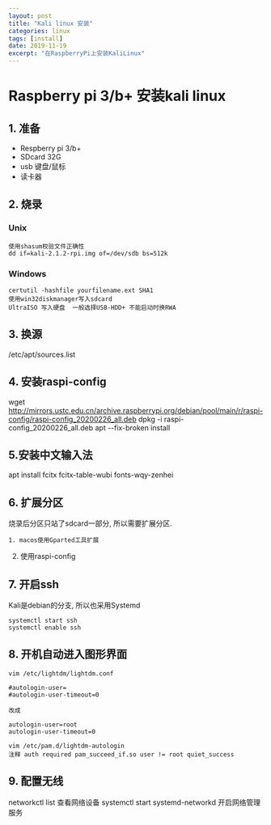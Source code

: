 ```yaml
---
layout: post
title: "Kali linux 安装"
categories: linux
tags: [install]
date: 2019-11-19
excerpt: "在RaspberryPi上安装KaliLinux"
---
```


# Raspberry pi 3/b+ 安装kali linux

## 1. 准备

* Respberry pi 3/b+
* SDcard 32G
* usb 键盘/鼠标
* 读卡器

## 2. 烧录

### Unix

	使用shasum校验文件正确性
	dd if=kali-2.1.2-rpi.img of=/dev/sdb bs=512k
	
### Windows

	certutil -hashfile yourfilename.ext SHA1
	使用win32diskmanager写入sdcard
	UltraISO 写入硬盘  一般选择USB-HDD+ 不能启动时换RWA

## 3. 换源

  /etc/apt/sources.list

## 4. 安装raspi-config

  wget http://mirrors.ustc.edu.cn/archive.raspberrypi.org/debian/pool/main/r/raspi-config/raspi-config_20200226_all.deb
  dpkg -i raspi-config_20200226_all.deb
  apt --fix-broken install

## 5.安装中文输入法

  apt install fcitx fcitx-table-wubi fonts-wqy-zenhei

## 6. 扩展分区
烧录后分区只站了sdcard一部分, 所以需要扩展分区.
	
	1. macos使用Gparted工具扩展
  2. 使用raspi-config


## 7. 开启ssh
Kali是debian的分支, 所以也采用Systemd

	systemctl start ssh
	systemctl enable ssh

## 8. 开机自动进入图形界面

	vim /etc/lightdm/lightdm.conf

	#autologin-user=
	#autologin-user-timeout=0

	改成

	autologin-user=root
	autologin-user-timeout=0

	vim /etc/pam.d/lightdm-autologin
	注释 auth required pam_succeed_if.so user != root quiet_success

## 9. 配置无线
networkctl list 查看网络设备
systemctl start systemd-networkd 开启网络管理服务

